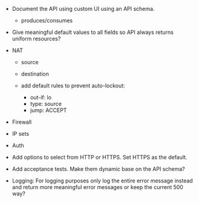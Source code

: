 - Document the API using custom UI using an API schema.
	- produces/consumes

- Give meaningful default values to all fields so API always returns uniform resources?

- NAT
	- source
	- destination

	- add default rules to prevent auto-lockout:
		- out-if: lo
		- type: source
		- jump: ACCEPT

- Firewall

- IP sets

- Auth

- Add options to select from HTTP or HTTPS. Set HTTPS as the default.

- Add acceptance tests. Make them dynamic base on the API schema?

- Logging: For logging purposes only log the entire error message instead and return
 more meaningful error messages or keep the current 500 way?